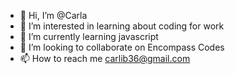 - 👋 Hi, I’m @Carla
- 👀 I’m interested in learning about coding for work 
- 🌱 I’m currently learning javascript
- 💞️ I’m looking to collaborate on Encompass Codes
- 📫 How to reach me carlib36@gmail.com

<!---
carlib36/carlib36 is a ✨ special ✨ repository because its `README.md` (this file) appears on your GitHub profile.
You can click the Preview link to take a look at your changes.
--->
